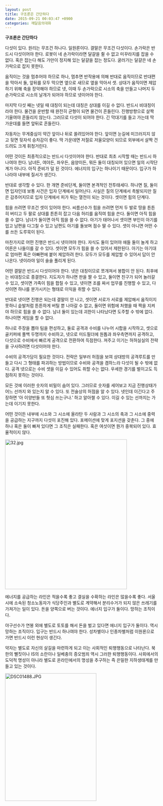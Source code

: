 ```yaml
---
layout: post
title: 구조론은 간단하다
date: 2015-09-21 00:03:47 +0900
categories: 깨달음의대화
---
```

**구조론은 간단하다** 

  


다섯이 있다. 원리는 무조건 하나다. 일원론이다. 결말은 무조건 다섯이다. 손가락은 반드시 다섯이어야 한다. 로봇이 네 손가락이라면 달걀을 쥘 수 없고 미꾸라지를 잡을 수 없다. 혹은 잡는다 해도 가만이 정지해 있는 달걀을 잡는 정도다. 굴러가는 달걀은 네 손가락으로 잡지 못한다. 

  


움직이는 것을 멈추어야 하므로 하나, 멈추면 반작용에 의해 반대로 움직이므로 반대편을 막아서 둘, 앞뒤를 모두 막으면 옆으로 새므로 옆을 막아서 셋. 상대가 움직이면 제압하기 위해 축을 장악해야 하므로 넷, 이때 두 손가락으로 시소의 축을 만들고 나머지 두 손가락으로 시소의 날개가 되어야 하므로 넷이어야 한다. 

  


마지막 다섯 째는 넷일 때 대칭이 되는데 대칭은 상대를 이길 수 없다. 반드시 비대칭이라야 한다. 물건을 운반할 때 완전히 균형이 되면 물건이 흔들린다. 진행방향으로 살짝 기울여야 흔들리지 않는다. 그러므로 다섯이 되어야 한다. 긴 막대기를 들고 가는데 딱 가운데를 들면 앞뒤로 흔들린다. 

  


자동차는 무게중심이 약간 앞이나 뒤로 쏠려있어야 한다. 앞이면 눈길에 미끄러지지 않고 뒷면 뒷자석 승차감이 좋다. 딱 가운데면 저절로 저울모양이 되므로 외부에서 살짝 건드려도 크게 휘청거린다. 

  


어떤 것이든 최종적으로는 반드시 다섯이어야 한다. 반대로 최초 시작할 때는 반드시 하나여야 한다. 남녀든, 여야든, 좌우든, 음양이든, 뭐든 둘이 대칭되어 있으면 일의 시작단계가 아니다. 아직 준비가 덜 된 것이다. 에너지의 입구는 하나이기 때문이다. 입구가 하나라야 내부에 질서가 생긴다. 

  


반대로 생각할 수 있다. 한 개면 준비단계, 둘이면 본격적인 전투태세다. 하나면 질, 둘이면 입자인데 보통 사건은 입자 단계에서 일어난다. 사실은 질의 단계에서 촉발되지만 질은 감추어지므로 입자 단계에서 피가 튀는 열전이 되는 것이다. 셋이면 힘의 단계다. 

  


힘을 쓰려면 무조건 셋이 있어야 한다. 씨름선수가 힘을 쓰려면 먼저 두 발로 땅을 튼튼히 버티고 두 팔로 상대를 튼튼히 잡고 다음 허리를 움직여 힘을 쓴다. 둘이면 아직 힘을 쓸 수 없다. 남녀가 둘이면 아직 힘을 쓸 수 없다. 아기가 태어나서 셋이면 부인이 아기를 업고 남편을 다그칠 수 있고 남편도 아기를 돌보며 점수 딸 수 있다. 셋이 아니면 어떤 수를 쓰든 도루묵이 된다. 

  


마찬가지로 어떤 진행은 반드시 넷이어야 한다. 자식도 둘이 있어야 애들 둘이 놀게 하고 어른은 나들이를 갈 수 있다. 셋이면 모두가 힘을 쓸 수 있어서 제한된다. 아기는 아기대로 엄마편 혹은 아빠편에 붙어 제압하려 한다. 모두가 모두를 제압할 수 있어서 답이 안 나온다. 넷이라야 일이 술술 풀리게 된다. 

  


어떤 결말은 반드시 다섯이어야 한다. 넷은 대칭이므로 쪼개져서 봉합이 안 된다. 최후에는 비대칭으로 종결한다. 지도자가 하나면 판을 짤 수 있고, 둘이면 친구가 되어 놀러갈 수 있고, 셋이면 가족이 힘을 합칠 수 있고, 넷이면 조를 짜서 업무를 진행할 수 있고, 다섯이면 하나를 분가시키는 형태로 이익을 취할 수 있다. 

  


반대로 넷이면 진행은 되는데 결말이 안 나고, 셋이면 서로가 서로를 제압해서 움직이지 못하니 솥발처럼 튼튼하게 버틸 뿐 나아갈 수 없고, 둘이면 위험에 처했을 때 짝을 지켜야 하므로 힘을 쓸 수 없다. 남녀 둘이 있는데 괴한이 나타났다면 도주할 수 밖에 없다. 하나이면 게임을 할 수 없다. 

  


하나로 주장을 뽑아 팀을 편성하고, 둘로 공격과 수비를 나누어 시합을 시작하고, 셋으로 골키퍼에 풀백 두명까지 수비하고, 넷으로 미드필더에 원톱과 좌우측면까지 공격하고, 다섯으로 수비에서 빠르게 공격으로 전환하여 득점한다. 져주고 이기는 허허실실의 전략을 구사하려면 다섯이어야 한다. 

  


수비의 공격가담이 필요한 것이다. 전략은 일부러 허점을 보여 상대방의 공격루트를 만들고 다시 그 형태를 파괴하는 방법이므로 수비와 공격을 겸하느라 다섯이 될 수 밖에 없다. 공격 넷으로는 수비 셋을 이길 수 있어도 취할 수는 없다. 우세한 경기를 벌이고도 득점하지 못하는 것이다. 

  


모든 것에 이러한 숫자의 비밀이 숨어 있다. 그러므로 숫자를 세어보고 지금 진행상태가 어느 선까지 와 있는지 알 수 있다. 또 전술상의 허점을 알 수 있다. 넷인데 이긴다고 주장하면 ‘아 이양반들 또 헛심 쓰는구나.’ 하고 알아챌 수 있다. 이길 수 있는 선까지는 가는데 이기지 못한다. 

  


어떤 것이든 내부에 시소와 그 시소에 올라탄 두 사람과 그 시소의 축과 그 시소에 중력을 공급하는 지구까지 다섯이 포진해 있다. 포메이션에 맞게 포지션을 갖춘다. 그 중에 하나 혹은 둘이 빠져 있다면 그 조직은 실패한다. 혹은 여섯이면 뭔가 중복되어 있다. 효율적이지 않다.

  



<img src="assets/attach/images/198/742/622/32.jpg" alt="32.jpg" width="400" height="492" />   


  


에너지를 공급하는 라인은 적을수록 좋고 결실을 수확하는 라인은 많을수록 좋다. 서울시에 소속된 청소노동자가 식당주인과 별도로 계약해서 분리수거가 되지 않은 쓰레기를 가져가는 일이 있다. 돈을 양쪽으로 버는 것이다. 에너지 입구가 둘이다. 망하는 조직이다.

  


야구선수가 연봉 외에 별도로 토토를 해서 돈을 벌고 있다면 에너지 입구가 둘이다. 역시 망하는 조직이다. 입구는 반드시 하나여야 한다. 성차별이나 인종차별처럼 이원론으로 가면 반드시 이런 현상이 생긴다.

  


약자는 별도로 자신의 살길을 마련하게 되고 이는 사회적인 퇴행행동으로 나타난다. 북한의 뻘짓이나 IS의 소란이나 일베충의 증오범죄 역시 그러한 퇴행행동이다. 사회에서의 도덕적 명성이 아니라 별도로 온라인에서의 명성을 추구하는 즉 은밀한 지하생태계를 만들고 있는 것이다. 

  


  



 <img src="assets/attach/images/198/742/622/DSC01488.JPG" alt="DSC01488.JPG" width="300" height="419" />
